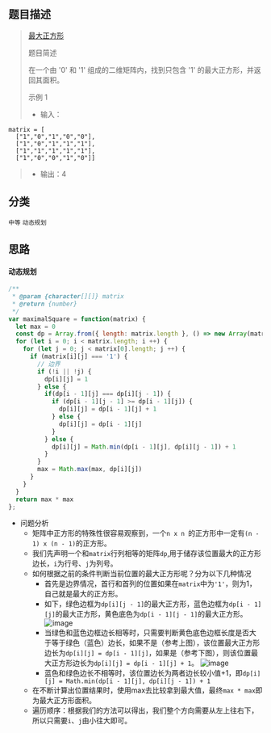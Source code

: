 ## 题目描述

> [最大正方形](https://leetcode-cn.com/problems/maximal-square/)
>
>题目简述
>
>在一个由 '0' 和 '1' 组成的二维矩阵内，找到只包含 '1' 的最大正方形，并返回其面积。
>
> 示例 1
> - 输入：
```
matrix = [
  ["1","0","1","0","0"],
  ["1","0","1","1","1"],
  ["1","1","1","1","1"],
  ["1","0","0","1","0"]]
```
> - 输出：4


## 分类
`中等` `动态规划`

## 思路
#### 动态规划
```javascript
/**
 * @param {character[][]} matrix
 * @return {number}
 */
var maximalSquare = function(matrix) {
  let max = 0
  const dp = Array.from({ length: matrix.length }, () => new Array(matrix[0].length).fill(0))
  for (let i = 0; i < matrix.length; i ++) {
    for (let j = 0; j < matrix[0].length; j ++) {
      if (matrix[i][j] === '1') {
        // 边界
        if (!i || !j) {
          dp[i][j] = 1
        } else {
          if(dp[i - 1][j] === dp[i][j - 1]) {
            if (dp[i - 1][j - 1] >= dp[i - 1][j]) {
              dp[i][j] = dp[i - 1][j] + 1
            } else {
              dp[i][j] = dp[i - 1][j]
            }
          } else {
            dp[i][j] = Math.min(dp[i - 1][j], dp[i][j - 1]) + 1
          }
        }
        max = Math.max(max, dp[i][j])
      }
    }
  }
  return max * max
};
```
- 问题分析
  - 矩阵中正方形的特殊性很容易观察到，一个`n x n `的正方形中一定有`(n - 1) x (n - 1)`的正方形。
  - 我们先声明一个和`matrix`行列相等的矩阵`dp`,用于储存该位置最大的正方形边长，`i`为行号、`j`为列号。
  - 如何根据之前的条件判断当前位置的最大正方形呢？分为以下几种情况
    - 首先是边界情况，首行和首列的位置如果在`matrix`中为`'1'`，则为1，自己就是最大的正方形。
    - 如下，绿色边框为`dp[i][j - 1]`的最大正方形，蓝色边框为`dp[i - 1][j]`的最大正方形，黄色底色为`dp[i - 1][j - 1]`的最大正方形。
    ![image](https://user-images.githubusercontent.com/22999072/134693616-5ebab014-bdff-4d7c-8e04-2ba400fb99d4.png)
    - 当绿色和蓝色边框边长相等时，只需要判断黄色底色边框长度是否大于等于绿色（蓝色）边长，如果不是（参考上图），该位置最大正方形边长为`dp[i][j] = dp[i - 1][j]`，如果是（参考下图），则该位置最大正方形边长为`dp[i][j] = dp[i - 1][j] + 1`。
    ![image](https://user-images.githubusercontent.com/22999072/134694662-7c4fcec1-e849-4c65-a9ff-f5adbf4a9ac6.png)
    - 蓝色和绿色边长不相等时，该位置边长为两者边长较小值+1，即`dp[i][j] = Math.min(dp[i - 1][j], dp[i][j - 1]) + 1`
  - 在不断计算出位置结果时，使用max去比较拿到最大值，最终`max * max`即为最大正方形面积。
  - 遍历顺序：根据我们的方法可以得出，我们整个方向需要从左上往右下，所以只需要`i`、`j`由小往大即可。

